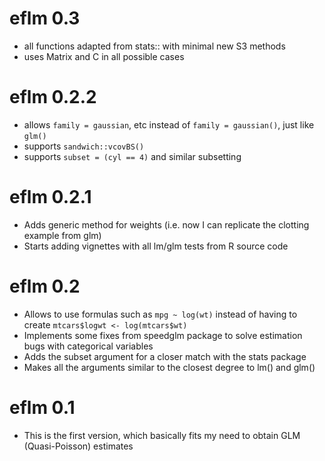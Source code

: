# eflm 0.3

* all functions adapted from stats:: with minimal new S3 methods
* uses Matrix and C in all possible cases

# eflm 0.2.2

* allows `family = gaussian`, etc instead of `family = gaussian()`, just like `glm()`
* supports `sandwich::vcovBS()`
* supports `subset = (cyl == 4)` and similar subsetting

# eflm 0.2.1

* Adds generic method for weights (i.e. now I can replicate the clotting example from glm)
* Starts adding vignettes with all lm/glm tests from R source code

# eflm 0.2

* Allows to use formulas such as `mpg ~ log(wt)` instead of having to create `mtcars$logwt <- log(mtcars$wt)`
* Implements some fixes from speedglm package to solve estimation bugs with categorical variables
* Adds the subset argument for a closer match with the stats package
* Makes all the arguments similar to the closest degree to lm() and glm()

# eflm 0.1

* This is the first version, which basically fits my need to obtain GLM (Quasi-Poisson) estimates
